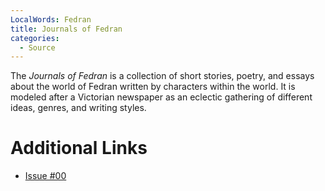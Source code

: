 ```yaml
---
LocalWords: Fedran
title: Journals of Fedran
categories:
  - Source
---
```


The *Journals of Fedran* is a collection of short stories, poetry, and essays about the world of Fedran written by characters within the world. It is modeled after a Victorian newspaper as an eclectic gathering of different ideas, genres, and writing styles.

# Additional Links

* [Issue #00](https://journals.fedran.com/issue-00/)
